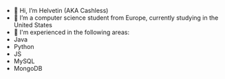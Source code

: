 - 👋 Hi, I’m Helvetin (AKA Cashless)
- 👀 I’m a computer science student from Europe, currently studying in the United States
- 🌱 I'm experienced in the following areas:
- Java
- Python
- JS
- MySQL
- MongoDB
